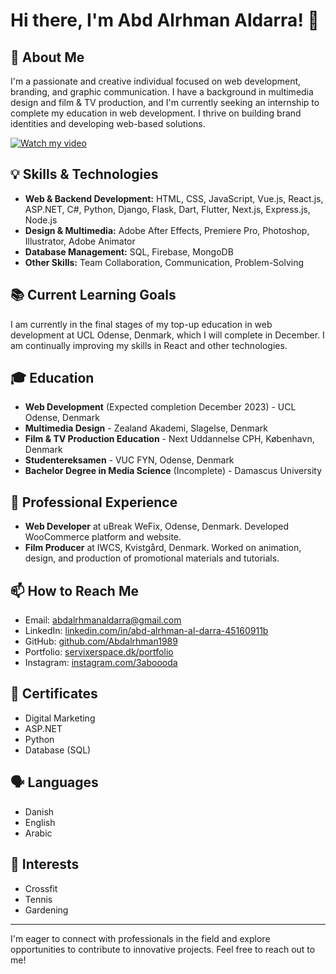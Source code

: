 # Hi there, I'm Abd Alrhman Aldarra! 👋

## 🌟 About Me
I'm a passionate and creative individual focused on web development, branding, and graphic communication. I have a background in multimedia design and film & TV production, and I'm currently seeking an internship to complete my education in web development. I thrive on building brand identities and developing web-based solutions.

[![Watch my video](https://img.youtube.com/vi/4cAZ8Ee2ydk/maxresdefault.jpg)](https://www.youtube.com/live/4cAZ8Ee2ydk?si=bmQFWUyrWgpG-zTL) <!-- Replace the URL if necessary -->

## 💡 Skills & Technologies
- **Web & Backend Development:** HTML, CSS, JavaScript, Vue.js, React.js, ASP.NET, C#, Python, Django, Flask, Dart, Flutter, Next.js, Express.js, Node.js
- **Design & Multimedia:** Adobe After Effects, Premiere Pro, Photoshop, Illustrator, Adobe Animator
- **Database Management:** SQL, Firebase, MongoDB
- **Other Skills:** Team Collaboration, Communication, Problem-Solving

## 📚 Current Learning Goals
I am currently in the final stages of my top-up education in web development at UCL Odense, Denmark, which I will complete in December. I am continually improving my skills in React and other technologies.

## 🎓 Education
- **Web Development** (Expected completion December 2023) - UCL Odense, Denmark
- **Multimedia Design** - Zealand Akademi, Slagelse, Denmark
- **Film & TV Production Education** - Next Uddannelse CPH, København, Denmark
- **Studentereksamen** - VUC FYN, Odense, Denmark
- **Bachelor Degree in Media Science** (Incomplete) - Damascus University

## 💼 Professional Experience
- **Web Developer** at uBreak WeFix, Odense, Denmark. Developed WooCommerce platform and website.
- **Film Producer** at IWCS, Kvistgård, Denmark. Worked on animation, design, and production of promotional materials and tutorials.

## 📫 How to Reach Me
- Email: [abdalrhmanaldarra@gmail.com](mailto:abdalrhmanaldarra@gmail.com)
- LinkedIn: [linkedin.com/in/abd-alrhman-al-darra-45160911b](https://www.linkedin.com/in/abd-alrhman-al-darra-45160911b)
- GitHub: [github.com/Abdalrhman1989](https://github.com/Abdalrhman1989)
- Portfolio: [servixerspace.dk/portfolio](https://servixerspace.dk/portfolio/)
- Instagram: [instagram.com/3aboooda](https://www.instagram.com/3aboooda/)

## 📜 Certificates
- Digital Marketing
- ASP.NET
- Python
- Database (SQL)

## 🗣 Languages
- Danish
- English
- Arabic

## 🎈 Interests
- Crossfit
- Tennis
- Gardening

---

I'm eager to connect with professionals in the field and explore opportunities to contribute to innovative projects. Feel free to reach out to me!
